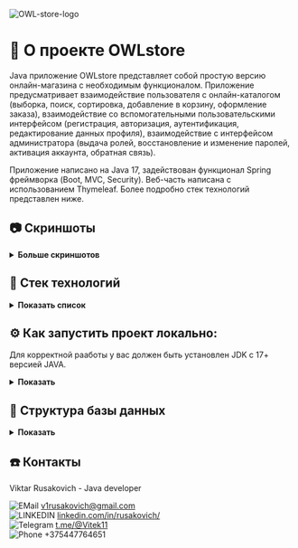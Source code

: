 ![OWL-store-logo](src/main/resources/static/images/screenshots-readme/about.png)

# :satellite: О проекте OWLstore 

Java приложение OWLstore представляет собой простую версию онлайн-магазина с необходимым функционалом. 
Приложение предусматривает взаимодействие пользователя с онлайн-каталогом (выборка, поиск, сортировка, добавление в корзину, оформление заказа), взаимодействие со вспомогательными пользовательскими интерфейсом (регистрация, авторизация, аутентификация, редактирование данных профиля), взаимодействие с интерфейсом администратора (выдача ролей, восстановление и изменение паролей, активация аккаунта, обратная связь). 

Приложение написано на Java 17, задействован функционал Spring фреймворка (Boot, MVC, Security). Веб-часть написана с использованием Thymeleaf. 
Более подробно стек технологий представлен ниже.

## :camera: Скриншоты 
<details>
  <summary><strong>Больше скриншотов</strong></summary>
  
    *Домашняя страница*
  ![Домашняя страница](src/main/resources/static/images/screenshots-readme/home.png)

    *Страница продукта*
  ![Продукт](src/main/resources/static/images/screenshots-readme/product.png)

    *Страница профиля*
  ![Профиль](src/main/resources/static/images/screenshots-readme/profile.png)

    *Страница входа*
  ![Вход](src/main/resources/static/images/screenshots-readme/signin.png)

    *Страница регистрации*
  ![Регистрация](src/main/resources/static/images/screenshots-readme/signup.png)

    *Страница администратора*

  ![Админ](src/main/resources/static/images/screenshots-readme/admin.png)
  
    *Страница "О нас"*
  ![О нас](src/main/resources/static/images/screenshots-readme/about.png)

</details>

 ## :toolbox: Стек технологий 
 
<details>
 <summary><strong>Показать список</strong></summary>

**Java 17 LTS**

**Фреймворки и библиотеки:**
Spring Boot 3.1.0,
Spring MVC;

**Работа с данными:**
Spring Data JPA,
Hibernate,
Flyway Core;

**Веб-технологии:**
Thymeleaf,
Thymeleaf Extras Spring Security 6,
Spring Boot Starter Mail;

**Валидация и безопасность:**
Spring Security,
Spring Validation;

**Инструменты разработки:**
Lombok,
MapStruct;

**Тестирование:**
JUnit 5;

**Дополнительные инструменты:**
Spring Boot DevTools;

**Логирование:**
Log4j2;

**Базы данных:**
PostgreSQL;

**Плагины сборки:**
Maven Compiler Plugin,
Maven PMD Plugin,
SpotBugs Maven Plugin,
Maven Checkstyle Plugin,
Flyway Maven Plugin;

**Визуал:**
HTML, CSS, Bootstrap;
</details>

## :gear: Как запустить проект локально:

Для корректной рааботы у вас должен быть установлен JDK с 17+ версией JAVA.

<details>
 <summary><strong>Показать</strong></summary>
1. Склонировать репозиторий себе на компьютер
   
```bash
  git clone https://github.com/rusakovich-viktar/SpringOwlStore.git
```

2. В файле application.property добавить значения email и password почтового ящика, который будет исполнять функции саппорта для поддержки функций, связанных с активацией аккаунта, обратной связи, сбросом пароля)
   
```bash
   spring.mail.username=
   spring.mail.password=
   ```

   </details>
   
## :memo: Структура базы данных

<details>
 <summary><strong>Показать</strong></summary>
   
![DB_structure](src/main/resources/static/images/screenshots-readme/dbStructure.jpg)

</details>

## :telephone: Контакты

Viktar Rusakovich - Java developer 

![EMail](https://github.com/rusakovich-viktar/SpringOwlStore/raw/main/src/main/resources/static/icon/icons8-gmail-48.png)  v1rusakovich@gmail.com<br>
![LINKEDIN](https://github.com/rusakovich-viktar/SpringOwlStore/raw/main/src/main/resources/static/icon/icons8-линкедин-48.png)  [linkedin.com/in/rusakovich/](https://www.linkedin.com/in/rusakovich/)<br>
![Telegram](https://github.com/rusakovich-viktar/SpringOwlStore/raw/main/src/main/resources/static/icon/icons8-телеграмма-app-48.png)  [t.me/@Vitek11](https://t.me/Vitek11)<br>
![Phone](https://github.com/rusakovich-viktar/SpringOwlStore/raw/main/src/main/resources/static/icon/icons8-телефон-48.png)  +375447764651
